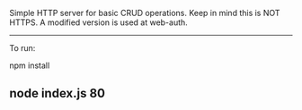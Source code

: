 Simple HTTP server for basic CRUD operations. Keep in mind this is NOT HTTPS.
A modified version is used at web-auth.

---
To run:

npm install

node index.js 80
---
